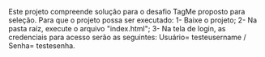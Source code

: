 Este projeto compreende solução para o desafio TagMe proposto para seleção.
Para que o projeto possa ser executado:
1- Baixe o projeto;
2- Na pasta raíz, execute o arquivo "index.html";
3- Na tela de login, as credenciais para acesso serão as seguintes: Usuário= testeusername / Senha= testesenha.